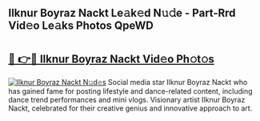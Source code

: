 ## Ilknur Boyraz Nackt Le𝚊k𝚎d N𝚞𝚍e - Part-Rrd Vid𝚎o Le𝚊ks Photos QpeWD

# <h2><a href="http://fb5xkyw.evod.top/?m=Ilknur+Boyraz+Nackt">🔗 👉🔴 Ilknur Boyraz Nackt Vid𝚎o Ph𝚘t𝚘s</a></h2>

[![Ilknur Boyraz Nackt N𝚞d𝚎s](https://i.imgur.com/8V9OHl7.gif)](http://fb5xkyw.evod.top/?m=Ilknur+Boyraz+Nackt)
Social media star Ilknur Boyraz Nackt who has gained fame for posting lifestyle and dance-related content, including dance trend performances and mini vlogs. Visionary artist Ilknur Boyraz Nackt, celebrated for their creative genius and innovative approach to art. 
